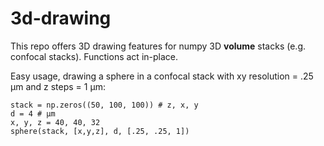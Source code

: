# 3d-drawing

This repo offers 3D drawing features for numpy 3D __volume__ stacks (e.g. confocal stacks).
Functions act in-place.

Easy usage, drawing a sphere in a confocal stack with xy resolution = .25 µm and z steps = 1 µm:
``` 
stack = np.zeros((50, 100, 100)) # z, x, y
d = 4 # µm
x, y, z = 40, 40, 32
sphere(stack, [x,y,z], d, [.25, .25, 1])
```
